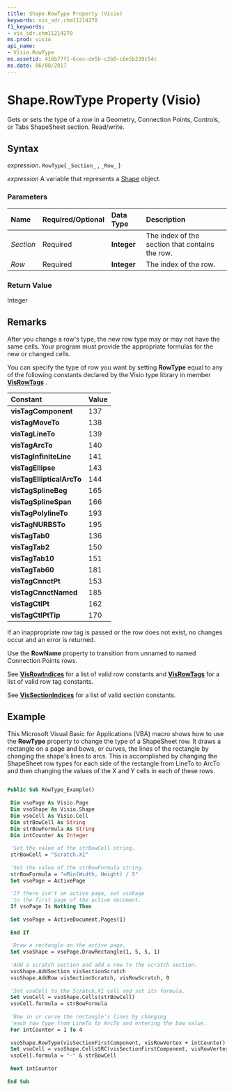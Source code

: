 ```yaml
---
title: Shape.RowType Property (Visio)
keywords: vis_sdr.chm11214270
f1_keywords:
- vis_sdr.chm11214270
ms.prod: visio
api_name:
- Visio.RowType
ms.assetid: 416b77f1-6cec-de5b-c2b8-c6e5b239c54c
ms.date: 06/08/2017
---
```



# Shape.RowType Property (Visio)

Gets or sets the type of a row in a Geometry, Connection Points, Controls, or Tabs ShapeSheet section. Read/write.


## Syntax

 _expression_. `RowType`( `_Section_` , `_Row_` )

 _expression_ A variable that represents a [Shape](./Visio.Shape.md) object.


### Parameters



|**Name**|**Required/Optional**|**Data Type**|**Description**|
|:-----|:-----|:-----|:-----|
| _Section_|Required| **Integer**|The index of the section that contains the row.|
| _Row_|Required| **Integer**|The index of the row.|

### Return Value

Integer


## Remarks

After you change a row's type, the new row type may or may not have the same cells. Your program must provide the appropriate formulas for the new or changed cells.

You can specify the type of row you want by setting  **RowType** equal to any of the following constants declared by the Visio type library in member **[VisRowTags](Visio.visrowtags.md)** .



|**Constant**|**Value**|
|:-----|:-----|
| **visTagComponent**|137|
| **visTagMoveTo**|138|
| **visTagLineTo**|139|
| **visTagArcTo**|140|
| **visTagInfiniteLine**|141|
| **visTagEllipse**|143|
| **visTagEllipticalArcTo**|144|
| **visTagSplineBeg**|165|
| **visTagSplineSpan**|166|
| **visTagPolylineTo**|193|
| **visTagNURBSTo**|195|
| **visTagTab0**|136|
| **visTagTab2**|150|
| **visTagTab10**|151|
| **visTagTab60**|181|
| **visTagCnnctPt**|153|
| **visTagCnnctNamed**|185|
| **visTagCtlPt**|162|
| **visTagCtlPtTip**|170|

If an inappropriate row tag is passed or the row does not exist, no changes occur and an error is returned.

Use the  **RowName** property to transition from unnamed to named Connection Points rows.

See  **[VisRowIndices](Visio.visrowindices.md)** for a list of valid row constants and **[VisRowTags](Visio.visrowtags.md)** for a list of valid row tag constants.

See  **[VisSectionIndices](Visio.vissectionindices.md)** for a list of valid section constants.


## Example

This Microsoft Visual Basic for Applications (VBA) macro shows how to use the  **RowType** property to change the type of a ShapeSheet row. It draws a rectangle on a page and bows, or curves, the lines of the rectangle by changing the shape's lines to arcs. This is accomplished by changing the ShapeSheet row types for each side of the rectangle from LineTo to ArcTo and then changing the values of the X and Y cells in each of these rows.


```vb
 
Public Sub RowType_Example() 
 
 Dim vsoPage As Visio.Page 
 Dim vsoShape As Visio.Shape 
 Dim vsoCell As Visio.Cell 
 Dim strBowCell As String 
 Dim strBowFormula As String 
 Dim intCounter As Integer 
 
 'Set the value of the strBowCell string. 
 strBowCell = "Scratch.X1" 
 
 'Set the value of the strBowFormula string. 
 strBowFormula = "=Min(Width, Height) / 5" 
 Set vsoPage = ActivePage 
 
 'If there isn't an active page, set vsoPage 
 'to the first page of the active document. 
 If vsoPage Is Nothing Then 
 
 Set vsoPage = ActiveDocument.Pages(1) 
 
 End If 
 
 'Draw a rectangle on the active page. 
 Set vsoShape = vsoPage.DrawRectangle(1, 5, 5, 1) 
 
 'Add a scratch section and add a row to the scratch section. 
 vsoShape.AddSection visSectionScratch 
 vsoShape.AddRow visSectionScratch, visRowScratch, 0 
 
 'Set vsoCell to the Scratch.X1 cell and set its formula. 
 Set vsoCell = vsoShape.Cells(strBowCell) 
 vsoCell.formula = strBowFormula 
 
 'Bow in or curve the rectangle's lines by changing 
 'each row type from LineTo to ArcTo and entering the bow value. 
 For intCounter = 1 To 4 
 
 vsoShape.RowType(visSectionFirstComponent, visRowVertex + intCounter) = visTagArcTo 
 Set vsoCell = vsoShape.CellsSRC(visSectionFirstComponent, visRowVertex + intCounter, 2) 
 vsoCell.formula = "-" & strBowCell 
 
 Next intCounter 
 
End Sub
```


